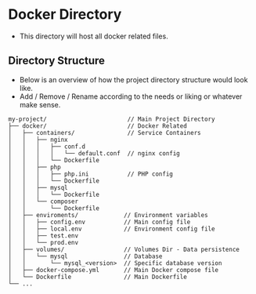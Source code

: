 # Docker Directory
- This directory will host all docker related files.

## Directory Structure
- Below is an overview of how the project directory structure would look like.
- Add / Remove / Rename according to the needs or liking or whatever make sense.
```
my-project/                       // Main Project Directory
├── docker/                       // Docker Related
│   ├── containers/               // Service Containers
│   │   ├── nginx
│   │   │   ├── conf.d
│   │   │   │   └── default.conf  // nginx config
│   │   │   └── Dockerfile
│   │   ├── php
│   │   │   ├── php.ini           // PHP config
│   │   │   └── Dockerfile
│   │   ├── mysql
│   │   │   └── Dockerfile
│   │   └── composer
│   │       └── Dockerfile
│   ├── enviroments/             // Environment variables
│   │   ├── config.env           // Main config file
│   │   ├── local.env            // Environment config file
│   │   ├── test.env
│   │   └── prod.env
│   ├── volumes/                 // Volumes Dir - Data persistence
│   │   └── mysql                // Database
│   │       └── mysql_<version>  // Specific database version
│   ├── docker-compose.yml       // Main Docker compose file
│   └── Dockerfile               // Main Dockerfile
└── ...
```
